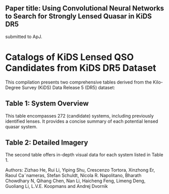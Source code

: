 
## Paper title: Using Convolutional Neural Networks to Search for Strongly Lensed Quasar in KiDS DR5
submitted to ApJ.

# Catalogs of KiDS Lensed QSO Candidates from KiDS DR5 Dataset
This compilation presents two comprehensive tables derived from the Kilo-Degree Survey (KiDS) Data Release 5 (DR5) dataset:
## Table 1: System Overview
This table encompasses 272 (candidate) systems, including previously identified lenses. It provides a concise summary of each potential lensed quasar system.
## Table 2: Detailed Imagery
The second table offers in-depth visual data for each system listed in Table 1. 

Authors: Zizhao He, Rui Li, Yiping Shu, Crescenzo Tortora, Xinzhong Er, Raoul Ca˜nameras, Stefan Schuldt, Nicola R. Napolitano, Bharath Chowdhary N, Qihang Chen, Nan Li, Haicheng Feng, Limeng Deng, Guoliang Li, L.V.E. Koopmans and Andrej Dvornik
